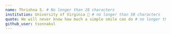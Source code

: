 ```yaml
---
name: Thrishna S. # No longer than 28 characters
institution: University of Virginia 🚩 # no longer than 58 characters
quote: We will never know how much a simple smile can do # no longer than 100 characters, avoid using quotes(") to guarantee the format remains the same.
github_user: tsonnakul
---
```

